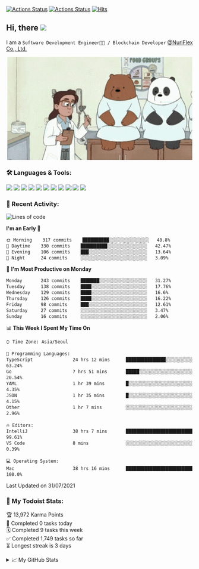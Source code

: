 
[![Actions Status](https://github.com/ddok2/ddok2/workflows/Todoist%20Readme/badge.svg)](https://github.com/ddok2/ddok2/actions)
[![Actions Status](https://github.com/ddok2/ddok2/workflows/wakatime-stats/badge.svg)](https://github.com/ddok2/ddok2/actions)
[![Hits](https://hits.seeyoufarm.com/api/count/incr/badge.svg?url=https%3A%2F%2Fgithub.com%2Fddok2&count_bg=%23FF9595&title_bg=%23555555&icon=github.svg&icon_color=%23FFFFFF&title=hits&edge_flat=false)](https://hits.seeyoufarm.com)

<!-- ![visitors](https://visitor-badge.laobi.icu/badge?page_id=ddok2.ddok2) -->
## Hi, there <img src="https://raw.githubusercontent.com/MartinHeinz/MartinHeinz/master/wave.gif" width="25px">

I am a `Software Development Engineer🧑‍💻 / Blockchain Developer` [@NuriFlex Co., Ltd.](https://nuriflex.com)


<p align="center">
<img align="center" alt="GIF" src="img/debugging.gif" />
</p>


### 🛠 Languages & Tools:
<p>
    <img src="https://img.shields.io/badge/go-%2300ADD8.svg?&style=for-the-badge&logo=go&logoColor=white"/>
    <img src="https://img.shields.io/badge/node.js%20-%2343853D.svg?&style=for-the-badge&logo=node.js&logoColor=white"/>
    <img src="https://img.shields.io/badge/javascript%20-%23323330.svg?&style=for-the-badge&logo=javascript&logoColor=%23F7DF1E"/>
    <img src="https://img.shields.io/badge/typescript%20-%23007ACC.svg?&style=for-the-badge&logo=typescript&logoColor=white"/>
    <img src="https://img.shields.io/badge/python%20-%2314354C.svg?&style=for-the-badge&logo=python&logoColor=white"/>
    <img src="https://img.shields.io/badge/react%20-%2320232a.svg?&style=for-the-badge&logo=react&logoColor=%2361DAFB"/>
    <img src="https://img.shields.io/badge/AWS%20-%23FF9900.svg?&style=for-the-badge&logo=amazon-aws&logoColor=white"/>
    <img src="https://img.shields.io/badge/Google%20Cloud%20-%234285F4.svg?&style=for-the-badge&logo=google-cloud&logoColor=white"/>
    <img src="https://img.shields.io/badge/docker%20-%230db7ed.svg?&style=for-the-badge&logo=docker&logoColor=white"/>
    <img src="https://img.shields.io/badge/kubernetes%20-%23326ce5.svg?&style=for-the-badge&logo=kubernetes&logoColor=white"/>
    <img src="https://img.shields.io/badge/ansible%20-%231A1918.svg?&style=for-the-badge&logo=ansible&logoColor=white"/>
</p>

### 🌈 Recent Activity:
<!--START_SECTION:waka-->
![Lines of code](https://img.shields.io/badge/From%20Hello%20World%20I%27ve%20Written-710627%20lines%20of%20code-blue)

**I'm an Early 🐤** 

```text
🌞 Morning    317 commits    ██████████░░░░░░░░░░░░░░░   40.8% 
🌆 Daytime    330 commits    ██████████░░░░░░░░░░░░░░░   42.47% 
🌃 Evening    106 commits    ███░░░░░░░░░░░░░░░░░░░░░░   13.64% 
🌙 Night      24 commits     ░░░░░░░░░░░░░░░░░░░░░░░░░   3.09%

```
📅 **I'm Most Productive on Monday** 

```text
Monday       243 commits    ███████░░░░░░░░░░░░░░░░░░   31.27% 
Tuesday      138 commits    ████░░░░░░░░░░░░░░░░░░░░░   17.76% 
Wednesday    129 commits    ████░░░░░░░░░░░░░░░░░░░░░   16.6% 
Thursday     126 commits    ████░░░░░░░░░░░░░░░░░░░░░   16.22% 
Friday       98 commits     ███░░░░░░░░░░░░░░░░░░░░░░   12.61% 
Saturday     27 commits     ░░░░░░░░░░░░░░░░░░░░░░░░░   3.47% 
Sunday       16 commits     ░░░░░░░░░░░░░░░░░░░░░░░░░   2.06%

```


📊 **This Week I Spent My Time On** 

```text
⌚︎ Time Zone: Asia/Seoul

💬 Programming Languages: 
TypeScript               24 hrs 12 mins      ███████████████░░░░░░░░░░   63.24% 
Go                       7 hrs 51 mins       █████░░░░░░░░░░░░░░░░░░░░   20.54% 
YAML                     1 hr 39 mins        █░░░░░░░░░░░░░░░░░░░░░░░░   4.35% 
JSON                     1 hr 35 mins        █░░░░░░░░░░░░░░░░░░░░░░░░   4.15% 
Other                    1 hr 7 mins         ░░░░░░░░░░░░░░░░░░░░░░░░░   2.96%

🔥 Editors: 
IntelliJ                 38 hrs 7 mins       █████████████████████████   99.61% 
VS Code                  8 mins              ░░░░░░░░░░░░░░░░░░░░░░░░░   0.39%

💻 Operating System: 
Mac                      38 hrs 16 mins      █████████████████████████   100.0%

```


 Last Updated on 31/07/2021
<!--END_SECTION:waka-->

### 🚧 My Todoist Stats:
<!-- TODO-IST:START -->
🏆  13,972 Karma Points           
🌸  Completed 0 tasks today           
🗓  Completed 9 tasks this week           
✅  Completed 1,749 tasks so far           
⏳  Longest streak is 3 days
<!-- TODO-IST:END -->

<details>
<summary>📈 My GitHub Stats</summary>
<p align="center"> <img src="https://github-readme-stats.vercel.app/api?username=ddok2&show_icons=true" alt="ddok2" />
</details>
